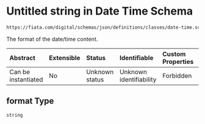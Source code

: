 # Untitled string in Date Time Schema

```txt
https://fiata.com/digital/schemas/json/definitions/classes/date-time.schema.json#/properties/format
```

The format of the date/time content.

| Abstract            | Extensible | Status         | Identifiable            | Custom Properties | Additional Properties | Access Restrictions | Defined In                                                                                                |
| :------------------ | :--------- | :------------- | :---------------------- | :---------------- | :-------------------- | :------------------ | :-------------------------------------------------------------------------------------------------------- |
| Can be instantiated | No         | Unknown status | Unknown identifiability | Forbidden         | Allowed               | none                | [date-time.schema.json*](../tooling/out/definitions/classes/date-time.schema.json "open original schema") |

## format Type

`string`
